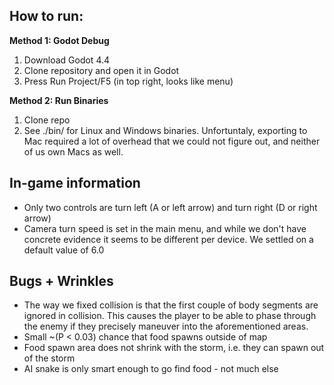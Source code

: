## How to run:

**Method 1: Godot Debug**

1. Download Godot 4.4
2. Clone repository and open it in Godot
3. Press Run Project/F5 (in top right, looks like menu)

**Method 2: Run Binaries**

1. Clone repo
2. See ./bin/ for Linux and Windows binaries. Unfortuntaly, exporting to Mac required a lot of overhead that we could not figure out, and neither of us own Macs as well.

## In-game information
* Only two controls are turn left (A or left arrow) and turn right (D or right arrow)
* Camera turn speed is set in the main menu, and while we don't have concrete evidence it seems to be different per device. We settled on a default value of 6.0


## Bugs + Wrinkles
* The way we fixed collision is that the first couple of body segments are ignored in collision. This causes the player to be able to phase through the enemy if they precisely maneuver into the aforementioned areas.
* Small ~(P < 0.03) chance that food spawns outside of map
* Food spawn area does not shrink with the storm, i.e. they can spawn out of the storm
* AI snake is only smart enough to go find food - not much else

